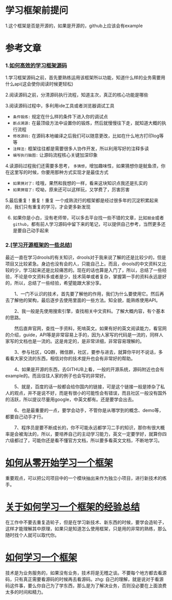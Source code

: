 # 学习框架前提问

1.这个框架是否是开源的，如果是开源的，github上应该会有example

# 参考文章

### 1.[如何高效的学习框架源码](https://juejin.cn/post/7034549553382555684)

1.学习框架源码之前，首先要熟练运用该框架所以功能，知道什么样的业务需要用什么api(这会使你阅读时候更轻松)

2.阅读源码之前，分清源码执行流程，知道主次，真正的核心功能是哪些

3.阅读源码过程中，多利用ide工具或者浏览器调试工具

- `条件锻炼:` 规定在什么样的条件下进入你的调试点
- `断点溯源:` 在最顶级方法中设置你的锻炼，然后就慢慢往下走，就知道大概的执行流程
- `修改源码:` 在源码本地编译之后我们可以随意更改，比如在什么地方打印log等等
- `注释法:` 框架往往都是需要很多人协作开发，所以利用写好的注释多读
- `编写执行脑图:` 让源码流程核心关键加深印象

4.读源码过程我们还需要多思考， `多猜想`，增加趣味性，如果猜想你是鱿鱼须，你在这里写的时候，你要用那种方式实现才是最佳方式

- `如果猜对了:` 哇哦，果然和我想的一样，看来这块知识点我还是扎实的
- `如果猜错了:` 哎呦，原来还可以这样玩，又学费了，厉害厉害

5.最后重复！重复！重复 一个成熟流行的框架都是经过很多年的沉淀积累起来的，我们只有重复的学习，才会更多新发现

6. 如果你是小白，没有老师带，可以多去平台找一些不错的文章，比如`掘金`或者`github`，都有前人学习源码中留下来的笔记，可以提供自己参考，当然更多还是要自己动手起来

### 2.[[学习开源框架的一些总结](https://www.cnblogs.com/yidiandhappy/p/8318354.html)]

最近一直在学习drools的有关知识，drools对于我来说了解的还是比较少的，但是项目又比较紧急。身边也没有会的人，只能自己上。而且，drools的中文资料又比较的少，学习起来还是比较痛苦的。现在的话也算是入门了，所以，总结了一些经验，不论是中文资料多或者是少，技术简单或者复杂，掌握第一手的资料永远是好的，所以，总结了一些经验，希望能跟大家分享。

　　1、一门不认识的技术，首先要了解他的作用，我们为什么要使用它。然后再去了解他的架构，最后逐步去使用里面的一些方法。知全貌，能熟练使用API。

　　2、我一般是先使用搜索引擎，查找相关中文资料。了解大概内容，有个基本的思路。

　　然后直奔官网，查找一手资料，死啃英文。如果有好的英文阅读能力，看官网的介绍，guide，API等是非常容易上手的，因为人家写的代码是一流的，同样人家写的文档也是一流的。这是肯定的，是非常详细，非常容易理解的。

　　3、参与社区，QQ群，微信群，社区，要参与进去，就算你平时不说话，多看看大家交流的东西，相信对你的技术提升也会有非常好的帮助。

　　4、如果是开源的东西，去GITHUB上看，一般的开源系统，源码附近也会有example的。而且往往人家的例子也会写的非常好。

　　5、就是，百度的话一般都会给你国内的链接，可是这个链接一般是掺杂了私人的观点，并不是说不好，而是有很小的可能性会有错误，而且社区一般没有国外的活跃，所以提议尽量用google，中英文都有。还是要学会出去。

　　6、也是最重要的一点，要学会动手，不管你是从哪学到的概念、demo等，都要自己动手才行。

　　7、程序员是要不断成长的，你不可能永远都学习二手的知识，那你有很大概率是会被淘汰的，所以，要培养自己的主动学习能力，英文一定要学好，就算你四六级都过了，可能你还是看不懂官方文档，所以要多看英文文档，不断地学习。



# [如何从零开始学习一个框架](https://www.cnblogs.com/lvdabao/p/5992727.html)

重要观点，可以把公司项目中的一个模块抽出来作为独立小项目，进行新技术的练手。

# [关于如何学习一个框架的经验总结](https://www.cnblogs.com/Khadron/p/jingyanzongjie.html)

在工作中不要去重复造轮子，但是在学习新技术、新东西的时候，要学会造轮子，这样才能理解其中原理，如果只是知道怎么使用框架，只是用的非常的熟练，那么随时找个人就可以取代你。

# [如何学习一个框架](https://cloud.tencent.com/developer/article/1355518)

技术是为业务服务的，如果没有业务，技术将是无稽之谈。不要每个地方都去看源码，只有真正需要看源码的时候再去看源码。zhg: 自己的理解，就是说对于看源码这件事，要么你自己为了学东西，那么是为了解决业务，否则没必要在上面浪费太多的时间和精力。
